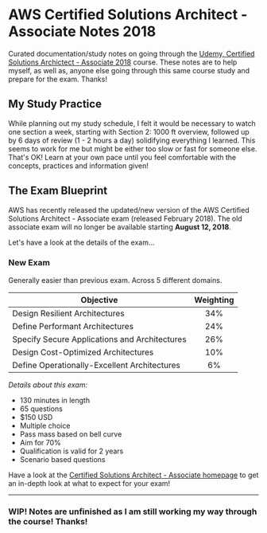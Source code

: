 # AWS Certified Solutions Architect - Associate Notes 2018

Curated documentation/study notes on going through the [Udemy, Certified Solutions Archictect - Associate 2018](https://www.udemy.com/aws-certified-solutions-architect-associate/) course. These notes are to help myself, as well as, anyone else going through this same course study and prepare for the exam. Thanks!

## My Study Practice

While planning out my study schedule, I felt it would be necessary to watch one section a week, starting with Section 2: 1000 ft overview, followed up by 6 days of review (1 - 2 hours a day) solidifying everything I learned. This seems to work for me but might be either too slow or fast for someone else. That's OK! Learn at your own pace until you feel comfortable with the concepts, practices and information given!

## The Exam Blueprint

AWS has recently released the updated/new version of the AWS Certified Solutions Architect - Associate exam (released February 2018). The old associate exam will no longer be available starting **August 12, 2018**.

Let's have a look at the details of the exam...

### New Exam

Generally easier than previous exam. Across 5 different domains.

| Objective     | Weighting                           |
| ------------- |:-----------------------------------:|
| Design Resilient Architectures                | 34% |
| Define Performant Architectures                | 24% |
| Specify Secure Applications and Architectures | 26% |
| Design Cost-Optimized Architectures           | 10% |
| Define Operationally-Excellent Architectures  | 6%  |

_Details about this exam:_

- 130 minutes in length
- 65 questions
- $150 USD
- Multiple choice
- Pass mass based on bell curve
- Aim for 70%
- Qualification is valid for 2 years
- Scenario based questions

Have a look at the [Certified Solutions Architect - Associate homepage](https://aws.amazon.com/certification/certified-solutions-architect-associate/) to get an in-depth look at what to expect for your exam!

----

### WIP! Notes are unfinished as I am still working my way through the course! Thanks!